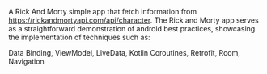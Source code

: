A Rick And Morty simple app that fetch information from https://rickandmortyapi.com/api/character. The Rick and Morty app serves as a straightforward demonstration of android best practices, showcasing the implementation of techniques such as:

Data Binding, 
ViewModel, 
LiveData, 
Kotlin Coroutines, 
Retrofit, 
Room, 
Navigation
